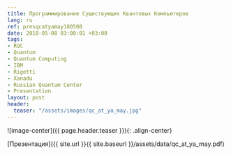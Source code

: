 ```yaml
---
title: Программирование Существующих Квантовых Компьютеров
lang: ru
ref: presqcatyamay180508
date: 2018-05-08 03:00:01 +03:00
tags:
- RQC
- Quantum
- Quantum Computing
- IBM
- Rigetti
- Xanadu
- Russian Quantum Center
- Presentation
layout: post
header:
  teaser: "/assets/images/qc_at_ya_may.jpg"
---
```


![image-center]({{ page.header.teaser }}){: .align-center}

[Презентация]({{ site.url }}{{ site.baseurl }}/assets/data/qc_at_ya_may.pdf)
